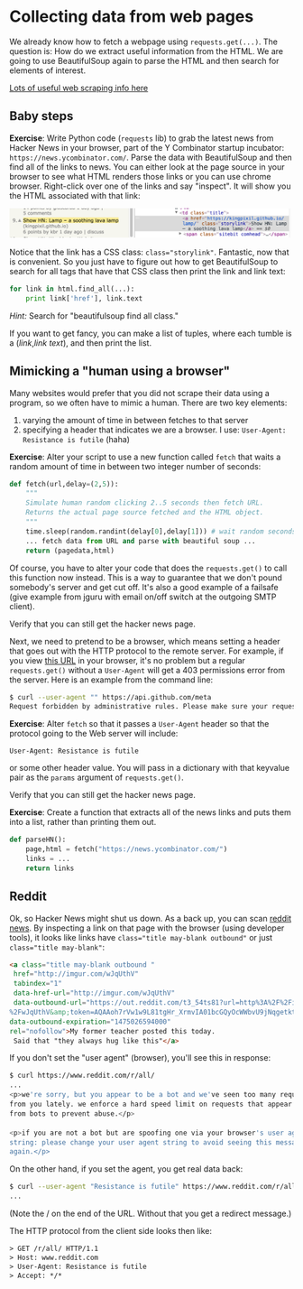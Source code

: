 # Collecting data from web pages

We already know how to fetch a webpage using `requests.get(...)`. The question is: How do we extract useful information from the HTML. We are going to use BeautifulSoup again to parse the HTML and then search for elements of interest.

[Lots of useful web scraping info here](https://automatetheboringstuff.com/chapter11/)

## Baby steps

**Exercise**: Write Python code (`requests` lib) to grab the latest news from Hacker News in your browser, part of the Y Combinator startup incubator: `https://news.ycombinator.com/`. Parse the data with BeautifulSoup and then find all of the links to news.  You can either look at the page source in your browser to see what HTML renders those links or you can use chrome browser. Right-click over one of the links and say "inspect". It will show you the HTML associated with that link:

<img src=figures/hn-element.png width=500>

Notice that the link has a CSS class: `class="storylink"`. Fantastic, now that is convenient.  So you just have to figure out how to get BeautifulSoup to search for all tags that have that CSS class then print the link and link text:

```python
for link in html.find_all(...):
    print link['href'], link.text
```

*Hint:* Search for "beautifulsoup find all class."

If you want to get fancy, you can make a list of tuples, where each tumble is a (*link*,*link text*), and then print the list.


## Mimicking a "human using a browser"

Many websites would prefer that you did not scrape their data using a program, so we often have to mimic a human. There are two key elements:

1. varying the amount of time in between fetches to that server
2. specifying a header that indicates we are a browser. I use: `User-Agent: Resistance is futile`  (haha)

**Exercise**: Alter your script to use a new function called `fetch` that waits a random amount of time in between two integer number of seconds:

```python
def fetch(url,delay=(2,5)):
    """
    Simulate human random clicking 2..5 seconds then fetch URL.
    Returns the actual page source fetched and the HTML object.
    """
    time.sleep(random.randint(delay[0],delay[1])) # wait random seconds
    ... fetch data from URL and parse with beautiful soup ...
    return (pagedata,html)
```

Of course, you have to alter your code that does the `requests.get()` to call this function now instead. This is a way to guarantee that we don't pound somebody's server and get cut off. It's also a good example of a failsafe (give example from jguru with email on/off switch at the outgoing SMTP client).

Verify that you can still get the hacker news page.

Next, we need to pretend to be a browser, which means setting a header that goes out with the HTTP protocol to the remote server. For example, if you view [this URL](https://api.github.com/meta) in your browser, it's no problem but a regular `requests.get()` without a `User-Agent` will get a 403 permissions error from the server. Here is an example from the command line:

```bash
$ curl --user-agent "" https://api.github.com/meta
Request forbidden by administrative rules. Please make sure your request has a User-Agent header (http://developer.github.com/v3/#user-agent-required). Check https://developer.github.com for other possible causes.
```

**Exercise**: Alter `fetch` so that it passes a `User-Agent` header so that the protocol going to the Web server will include:

```
User-Agent: Resistance is futile
```

or some other header value. You will pass in a dictionary with that keyvalue pair as the `params` argument of `requests.get()`.

Verify that you can still get the hacker news page.

**Exercise**:  Create a function that extracts all of the news links and puts them into a list, rather than printing them out.

```python
def parseHN():
    page,html = fetch("https://news.ycombinator.com/")
    links = ...
    return links
```

## Reddit

Ok, so Hacker News might shut us down. As a back up, you can scan [reddit news](https://www.reddit.com/r/all). By inspecting a link on that page with the browser (using developer tools), it looks like links have `class="title may-blank outbound"` or just `class="title may-blank"`:

```html
<a class="title may-blank outbound "
 href="http://imgur.com/wJqUthV" 
 tabindex="1" 
 data-href-url="http://imgur.com/wJqUthV" 
 data-outbound-url="https://out.reddit.com/t3_54ts81?url=http%3A%2F%2Fimgur.com
%2FwJqUthV&amp;token=AQAAoh7rVw1w9L81tgHr_XrmvIA01bcGQyOcWWbvU9jNqgetktoX" 
data-outbound-expiration="1475026594000" 
rel="nofollow">My former teacher posted this today.
 Said that "they always hug like this"</a>
```

If you don't set the "user agent" (browser), you'll see this in response:

```bash
$ curl https://www.reddit.com/r/all/
...
<p>we're sorry, but you appear to be a bot and we've seen too many requests
from you lately. we enforce a hard speed limit on requests that appear to come
from bots to prevent abuse.</p>

<p>if you are not a bot but are spoofing one via your browser's user agent
string: please change your user agent string to avoid seeing this message
again.</p>
```

On the other hand, if you set the agent, you get real data back:
 
```bash
$ curl --user-agent "Resistance is futile" https://www.reddit.com/r/all/
...
```

(Note the / on the end of the URL. Without that you get a redirect message.)

The HTTP protocol from the client side looks then like:

```
> GET /r/all/ HTTP/1.1
> Host: www.reddit.com
> User-Agent: Resistance is futile
> Accept: */*

```
